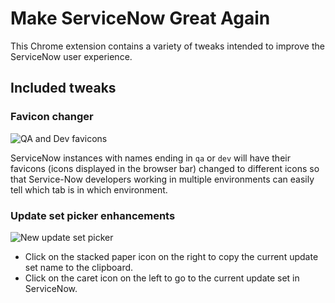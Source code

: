# Make ServiceNow Great Again

This Chrome extension contains a variety of tweaks intended to improve the ServiceNow user experience.

## Included tweaks

### Favicon changer

![QA and Dev favicons](https://i.imgur.com/12Rned0.png)

ServiceNow instances with names ending in ```qa``` or ```dev``` will have their favicons (icons displayed in the browser bar) changed to different icons so that Service-Now developers working in multiple environments can easily tell which tab is in which environment.

### Update set picker enhancements

![New update set picker](https://i.imgur.com/abhtP8Z.png)

* Click on the stacked paper icon on the right to copy the current update set name to the clipboard.
* Click on the caret icon on the left to go to the current update set in ServiceNow.